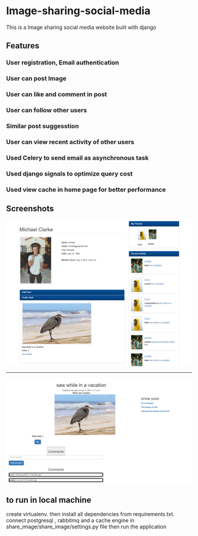 # Image-sharing-social-media
This is a Image sharing social media website built with django 
 
## Features 

###   User registration, Email authentication
###   User can post Image  
###   User can like and comment in post 
###   User can follow other users  
###   Similar post suggesstion 
###   User can view recent activity of other users  
###   Used Celery to send email as asynchronous  task 
###   Used django signals to optimize query cost
###   Used view cache in home page for better performance


## Screenshots

![](demo_image/user_profile.png)

---
![](demo_image/post_page.png)


## to run  in local  machine 

create  virtualenv. then install all dependencies from requirements.txt.
connect postgresql  , rabbitmq and a cache engine in share_image/share_image/settings.py file 
then run the application 
 

